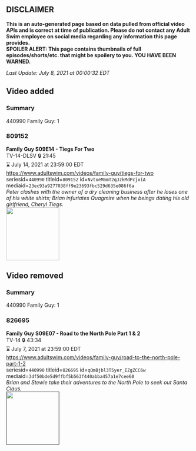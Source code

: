 ## DISCLAIMER
**This is an auto-generated page based on data pulled from official video APIs and is correct at time of publication. Please do not contact any Adult Swim employee on social media regarding any information this page provides.**  
**SPOILER ALERT: This page contains thumbnails of full episodes/shorts/etc. that might be spoilery to you. YOU HAVE BEEN WARNED.**  

_Last Update: July 8, 2021 at 00:00:32 EDT_
## Video added
### Summary
440990 Family Guy: 1  
### 809152
**Family Guy S09E14 - Tiegs For Two**  
TV-14-DLSV 🔒 21:45  
⌛ July 14, 2021 at 23:59:00 EDT  
https://www.adultswim.com/videos/family-guy/tiegs-for-two  
seriesid=`440990` titleid=`809152` id=`NvtxeMnmT2qJzkMdPcjxiA` mediaid=`23ec93a9277038ff9e23693fbc529d635e086f6a`  
_Peter clashes with the owner of a dry cleaning business after he loses one of his white shirts; Brian infuriates Quagmire when he beings dating his old girlfriend, Cheryl Tiegs._  
<a href="https://i.cdn.turner.com/adultswim/big/image-upload/thumbnails/thumb-2_image-15205391803619.jpg"><img src="https://i.cdn.turner.com/adultswim/big/image-upload/thumbnails/thumb-2_image-15205391803619.jpg" height="144px" /></a>
## Video removed
### Summary
440990 Family Guy: 1  
### 826695
**Family Guy S09E07 - Road to the North Pole Part 1 & 2**  
TV-14 🔒 43:34  
⌛ July 7, 2021 at 23:59:00 EDT  
https://www.adultswim.com/videos/family-guy/road-to-the-north-pole-part-1-2  
seriesid=`440990` titleid=`826695` id=`qQmBjbl3T5yer_IZgZCC6w` mediaid=`3df50bde5d9ffbf5b563f440abba457a1e7cee60`  
_Brian and Stewie take their adventures to the North Pole to seek out Santa Claus._  
<a href=""><img src="" height="144px" /></a>
